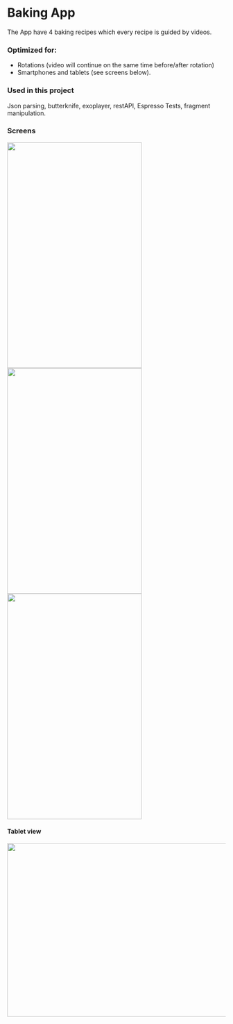 # Baking App

The App have 4 baking recipes which every recipe is guided by videos.
### Optimized for: 
- Rotations (video will continue on the same time before/after rotation) 
- Smartphones and tablets (see screens below).


### Used in this project
 Json parsing, butterknife, exoplayer, restAPI, Espresso Tests, fragment manipulation.
 
 ### Screens
 
<img src="https://user-images.githubusercontent.com/13125281/74839467-fce94080-532d-11ea-8a49-8e03ccf9f7d9.png" height="520" width="310">
 
<img src="https://user-images.githubusercontent.com/13125281/74839476-01155e00-532e-11ea-9723-2acdad393f7a.png" height="520" width="310">
 
<img src="https://user-images.githubusercontent.com/13125281/74839479-01adf480-532e-11ea-9503-11e2087c58ff.png" height="520" width="310">


 #### Tablet view
<img src="https://user-images.githubusercontent.com/13125281/74839486-02df2180-532e-11ea-99a9-0c044094372a.png" height="400" width="700">
